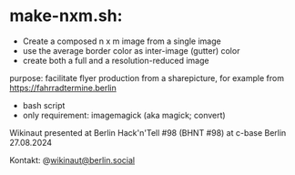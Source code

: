 # make-nxm.sh:

* Create a composed n x m image from a single image
* use the average border color as inter-image (gutter) color 
* create both a full and a resolution-reduced image

purpose: facilitate flyer production from a sharepicture, for example from https://fahrradtermine.berlin
 
* bash script
* only requirement: imagemagick (aka magick; convert)

Wikinaut presented at Berlin Hack'n'Tell #98 (BHNT #98) at c-base Berlin 27.08.2024

Kontakt: @wikinaut@berlin.social

